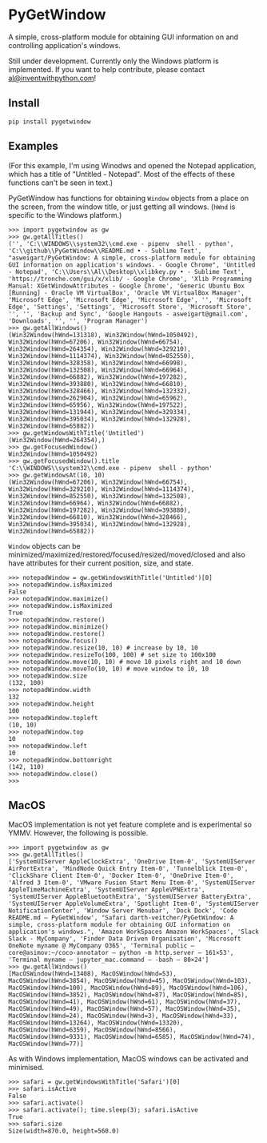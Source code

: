 PyGetWindow
===========

A simple, cross-platform module for obtaining GUI information on and controlling application's windows.


Still under development. Currently only the Windows platform is implemented. If you want to help contribute, please contact al@inventwithpython.com!


Install
-------

    pip install pygetwindow


Examples
--------

(For this example, I'm using Winodws and opened the Notepad application, which has a title of "Untitled - Notepad". Most of the effects of these functions can't be seen in text.)

PyGetWindow has functions for obtaining ``Window`` objects from a place on the screen, from the window title, or just getting all windows. (``hWnd`` is specific to the Windows platform.)

    >>> import pygetwindow as gw
    >>> gw.getAllTitles()
    ('', 'C:\\WINDOWS\\system32\\cmd.exe - pipenv  shell - python', 'C:\\github\\PyGetWindow\\README.md • - Sublime Text', "asweigart/PyGetWindow: A simple, cross-platform module for obtaining GUI information on application's windows. - Google Chrome", 'Untitled - Notepad', 'C:\\Users\\Al\\Desktop\\xlibkey.py • - Sublime Text', 'https://tronche.com/gui/x/xlib/ - Google Chrome', 'Xlib Programming Manual: XGetWindowAttributes - Google Chrome', 'Generic Ubuntu Box [Running] - Oracle VM VirtualBox', 'Oracle VM VirtualBox Manager', 'Microsoft Edge', 'Microsoft Edge', 'Microsoft Edge', '', 'Microsoft Edge', 'Settings', 'Settings', 'Microsoft Store', 'Microsoft Store', '', '', 'Backup and Sync', 'Google Hangouts - asweigart@gmail.com', 'Downloads', '', '', 'Program Manager')
    >>> gw.getAllWindows()
    (Win32Window(hWnd=131318), Win32Window(hWnd=1050492), Win32Window(hWnd=67206), Win32Window(hWnd=66754), Win32Window(hWnd=264354), Win32Window(hWnd=329210), Win32Window(hWnd=1114374), Win32Window(hWnd=852550), Win32Window(hWnd=328358), Win32Window(hWnd=66998), Win32Window(hWnd=132508), Win32Window(hWnd=66964), Win32Window(hWnd=66882), Win32Window(hWnd=197282), Win32Window(hWnd=393880), Win32Window(hWnd=66810), Win32Window(hWnd=328466), Win32Window(hWnd=132332), Win32Window(hWnd=262904), Win32Window(hWnd=65962), Win32Window(hWnd=65956), Win32Window(hWnd=197522), Win32Window(hWnd=131944), Win32Window(hWnd=329334), Win32Window(hWnd=395034), Win32Window(hWnd=132928), Win32Window(hWnd=65882))
    >>> gw.getWindowsWithTitle('Untitled')
    (Win32Window(hWnd=264354),)
    >>> gw.getFocusedWindow()
    Win32Window(hWnd=1050492)
    >>> gw.getFocusedWindow().title
    'C:\\WINDOWS\\system32\\cmd.exe - pipenv  shell - python'
    >>> gw.getWindowsAt(10, 10)
    (Win32Window(hWnd=67206), Win32Window(hWnd=66754), Win32Window(hWnd=329210), Win32Window(hWnd=1114374), Win32Window(hWnd=852550), Win32Window(hWnd=132508), Win32Window(hWnd=66964), Win32Window(hWnd=66882), Win32Window(hWnd=197282), Win32Window(hWnd=393880), Win32Window(hWnd=66810), Win32Window(hWnd=328466), Win32Window(hWnd=395034), Win32Window(hWnd=132928), Win32Window(hWnd=65882))


``Window`` objects can be minimized/maximized/restored/focused/resized/moved/closed and also have attributes for their current position, size, and state.

    >>> notepadWindow = gw.getWindowsWithTitle('Untitled')[0]
    >>> notepadWindow.isMaximized
    False
    >>> notepadWindow.maximize()
    >>> notepadWindow.isMaximized
    True
    >>> notepadWindow.restore()
    >>> notepadWindow.minimize()
    >>> notepadWindow.restore()
    >>> notepadWindow.focus()
    >>> notepadWindow.resize(10, 10) # increase by 10, 10
    >>> notepadWindow.resizeTo(100, 100) # set size to 100x100
    >>> notepadWindow.move(10, 10) # move 10 pixels right and 10 down
    >>> notepadWindow.moveTo(10, 10) # move window to 10, 10
    >>> notepadWindow.size
    (132, 100)
    >>> notepadWindow.width
    132
    >>> notepadWindow.height
    100
    >>> notepadWindow.topleft
    (10, 10)
    >>> notepadWindow.top
    10
    >>> notepadWindow.left
    10
    >>> notepadWindow.bottomright
    (142, 110)
    >>> notepadWindow.close()
    >>>

## MacOS
MacOS implementation is not yet feature complete and is experimental so YMMV. However, the following is possible.

    >>> import pygetwindow as gw
    >>> gw.getAllTitles()
    ['SystemUIServer AppleClockExtra', 'OneDrive Item-0', 'SystemUIServer AirPortExtra', 'MindNode Quick Entry Item-0', 'Tunnelblick Item-0', 'ClickShare Client Item-0', 'Docker Item-0', 'OneDrive Item-0', 'Alfred 3 Item-0', 'VMware Fusion Start Menu Item-0', 'SystemUIServer AppleTimeMachineExtra', 'SystemUIServer AppleVPNExtra', 'SystemUIServer AppleBluetoothExtra', 'SystemUIServer BatteryExtra', 'SystemUIServer AppleVolumeExtra', 'Spotlight Item-0', 'SystemUIServer NotificationCenter', 'Window Server Menubar', 'Dock Dock', 'Code README.md — PyGetWindow', "Safari darth-veitcher/PyGetWindow: A simple, cross-platform module for obtaining GUI information on application's windows.", 'Amazon WorkSpaces Amazon WorkSpaces', 'Slack Slack - MyCompany', 'Finder Data Driven Organisation', 'Microsoft OneNote myname @ MyCompany O365', 'Terminal public — core@asimov:~/coco-annotator — python -m http.server — 161×53', 'Terminal myname — jupyter_mac.command — -bash — 80×24']
    >>> gw.getAllWindows()
    [MacOSWindow(hWnd=13408), MacOSWindow(hWnd=53), MacOSWindow(hWnd=3854), MacOSWindow(hWnd=45), MacOSWindow(hWnd=103), MacOSWindow(hWnd=100), MacOSWindow(hWnd=89), MacOSWindow(hWnd=106), MacOSWindow(hWnd=3852), MacOSWindow(hWnd=87), MacOSWindow(hWnd=85), MacOSWindow(hWnd=41), MacOSWindow(hWnd=61), MacOSWindow(hWnd=37), MacOSWindow(hWnd=49), MacOSWindow(hWnd=57), MacOSWindow(hWnd=35), MacOSWindow(hWnd=24), MacOSWindow(hWnd=3), MacOSWindow(hWnd=33), MacOSWindow(hWnd=13264), MacOSWindow(hWnd=13320), MacOSWindow(hWnd=6359), MacOSWindow(hWnd=8566), MacOSWindow(hWnd=9331), MacOSWindow(hWnd=6585), MacOSWindow(hWnd=74), MacOSWindow(hWnd=77)]

As with Windows implementation, MacOS windows can be activated and minimised.

    >>> safari = gw.getWindowsWithTitle('Safari')[0]
    >>> safari.isActive
    False
    >>> safari.activate()
    >>> safari.activate(); time.sleep(3); safari.isActive
    True
    >>> safari.size
    Size(width=870.0, height=560.0)
